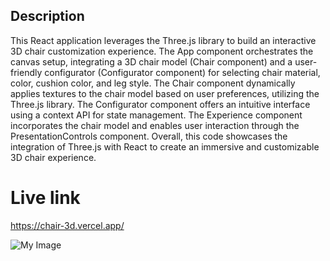 ## Description
This React application leverages the Three.js library to build an interactive 3D chair customization experience. The App component orchestrates the canvas setup, integrating a 3D chair model (Chair component) and a user-friendly configurator (Configurator component) for selecting chair material, color, cushion color, and leg style. The Chair component dynamically applies textures to the chair model based on user preferences, utilizing the Three.js library. The Configurator component offers an intuitive interface using a context API for state management. The Experience component incorporates the chair model and enables user interaction through the PresentationControls component. Overall, this code showcases the integration of Three.js with React to create an immersive and customizable 3D chair experience.
# Live link
https://chair-3d.vercel.app/

![My Image](https://i.ibb.co/f15FnRC/chair-3d-vercel-app-1.png)
